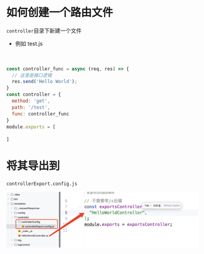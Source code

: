 # 如何创建一个路由文件
``controller``目录下新建一个文件
- 例如 test.js
```js


const controller_func = async (req, res) => {
  // 这里是接口逻辑
  res.send('Hello World');
}
const controller = {
  method: 'get',
  path: '/test',
  func: controller_func
}
module.exports = [
  
]
```

# 将其导出到 
``controllerExport.config.js``

![how-to-use-controller.png](img/how-to-use-controller.png) 
